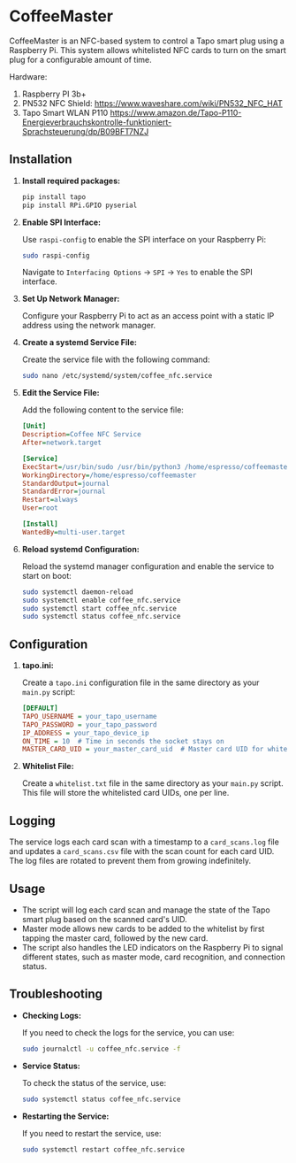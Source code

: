 # CoffeeMaster

CoffeeMaster is an NFC-based system to control a Tapo smart plug using a Raspberry Pi. This system allows whitelisted NFC cards to turn on the smart plug for a configurable amount of time.

Hardware: 
1. Raspberry PI 3b+
2. PN532 NFC Shield: https://www.waveshare.com/wiki/PN532_NFC_HAT
3. Tapo Smart WLAN P110 https://www.amazon.de/Tapo-P110-Energieverbrauchskontrolle-funktioniert-Sprachsteuerung/dp/B09BFT7NZJ

## Installation

1. **Install required packages:**
    ```sh
    pip install tapo
    pip install RPi.GPIO pyserial
    ```

2. **Enable SPI Interface:**

   Use `raspi-config` to enable the SPI interface on your Raspberry Pi:
    ```sh
    sudo raspi-config
    ```
   Navigate to `Interfacing Options` -> `SPI` -> `Yes` to enable the SPI interface.

3. **Set Up Network Manager:**

   Configure your Raspberry Pi to act as an access point with a static IP address using the network manager.

4. **Create a systemd Service File:**

   Create the service file with the following command:
    ```sh
    sudo nano /etc/systemd/system/coffee_nfc.service
    ```

5. **Edit the Service File:**

   Add the following content to the service file:
    ```ini
    [Unit]
    Description=Coffee NFC Service
    After=network.target

    [Service]
    ExecStart=/usr/bin/sudo /usr/bin/python3 /home/espresso/coffeemaster/main.py
    WorkingDirectory=/home/espresso/coffeemaster
    StandardOutput=journal
    StandardError=journal
    Restart=always
    User=root

    [Install]
    WantedBy=multi-user.target
    ```

6. **Reload systemd Configuration:**

   Reload the systemd manager configuration and enable the service to start on boot:
    ```sh
    sudo systemctl daemon-reload
    sudo systemctl enable coffee_nfc.service
    sudo systemctl start coffee_nfc.service
    sudo systemctl status coffee_nfc.service
    ```

## Configuration

1. **tapo.ini:**

   Create a `tapo.ini` configuration file in the same directory as your `main.py` script:
    ```ini
    [DEFAULT]
    TAPO_USERNAME = your_tapo_username
    TAPO_PASSWORD = your_tapo_password
    IP_ADDRESS = your_tapo_device_ip
    ON_TIME = 10  # Time in seconds the socket stays on
    MASTER_CARD_UID = your_master_card_uid  # Master card UID for whitelisting
    ```

2. **Whitelist File:**

   Create a `whitelist.txt` file in the same directory as your `main.py` script. This file will store the whitelisted card UIDs, one per line.

## Logging

The service logs each card scan with a timestamp to a `card_scans.log` file and updates a `card_scans.csv` file with the scan count for each card UID. The log files are rotated to prevent them from growing indefinitely.

## Usage

- The script will log each card scan and manage the state of the Tapo smart plug based on the scanned card's UID.
- Master mode allows new cards to be added to the whitelist by first tapping the master card, followed by the new card.
- The script also handles the LED indicators on the Raspberry Pi to signal different states, such as master mode, card recognition, and connection status.

## Troubleshooting

- **Checking Logs:**

  If you need to check the logs for the service, you can use:
    ```sh
    sudo journalctl -u coffee_nfc.service -f
    ```

- **Service Status:**

  To check the status of the service, use:
    ```sh
    sudo systemctl status coffee_nfc.service
    ```

- **Restarting the Service:**

  If you need to restart the service, use:
    ```sh
    sudo systemctl restart coffee_nfc.service
    ```
